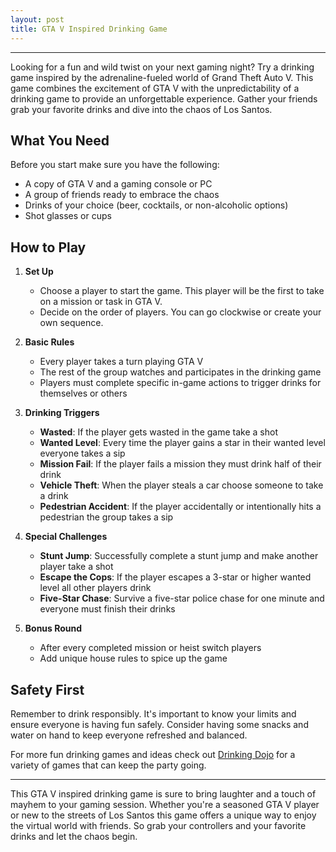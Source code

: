 ```yaml
---
layout: post
title: GTA V Inspired Drinking Game
---
```



---

Looking for a fun and wild twist on your next gaming night? Try a drinking game inspired by the adrenaline-fueled world of Grand Theft Auto V. This game combines the excitement of GTA V with the unpredictability of a drinking game to provide an unforgettable experience. Gather your friends grab your favorite drinks and dive into the chaos of Los Santos.

## What You Need

Before you start make sure you have the following:

- A copy of GTA V and a gaming console or PC
- A group of friends ready to embrace the chaos
- Drinks of your choice (beer, cocktails, or non-alcoholic options)
- Shot glasses or cups

## How to Play

1. **Set Up**
   - Choose a player to start the game. This player will be the first to take on a mission or task in GTA V.
   - Decide on the order of players. You can go clockwise or create your own sequence.

2. **Basic Rules**
   - Every player takes a turn playing GTA V
   - The rest of the group watches and participates in the drinking game
   - Players must complete specific in-game actions to trigger drinks for themselves or others

3. **Drinking Triggers**
   - **Wasted**: If the player gets wasted in the game take a shot
   - **Wanted Level**: Every time the player gains a star in their wanted level everyone takes a sip
   - **Mission Fail**: If the player fails a mission they must drink half of their drink
   - **Vehicle Theft**: When the player steals a car choose someone to take a drink
   - **Pedestrian Accident**: If the player accidentally or intentionally hits a pedestrian the group takes a sip

4. **Special Challenges**
   - **Stunt Jump**: Successfully complete a stunt jump and make another player take a shot
   - **Escape the Cops**: If the player escapes a 3-star or higher wanted level all other players drink
   - **Five-Star Chase**: Survive a five-star police chase for one minute and everyone must finish their drinks

5. **Bonus Round**
   - After every completed mission or heist switch players
   - Add unique house rules to spice up the game

## Safety First

Remember to drink responsibly. It's important to know your limits and ensure everyone is having fun safely. Consider having some snacks and water on hand to keep everyone refreshed and balanced.

For more fun drinking games and ideas check out [Drinking Dojo](https://drinkingdojo.com/) for a variety of games that can keep the party going.

---

This GTA V inspired drinking game is sure to bring laughter and a touch of mayhem to your gaming session. Whether you're a seasoned GTA V player or new to the streets of Los Santos this game offers a unique way to enjoy the virtual world with friends. So grab your controllers and your favorite drinks and let the chaos begin.